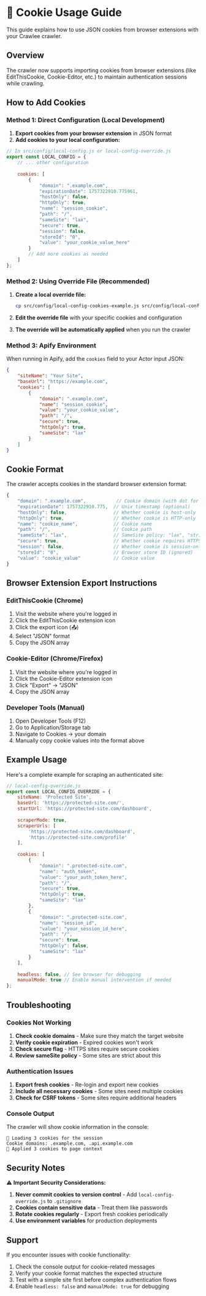 # 🍪 Cookie Usage Guide

This guide explains how to use JSON cookies from browser extensions with your Crawlee crawler.

## Overview

The crawler now supports importing cookies from browser extensions (like EditThisCookie, Cookie-Editor, etc.) to maintain authentication sessions while crawling.

## How to Add Cookies

### Method 1: Direct Configuration (Local Development)

1. **Export cookies from your browser extension** in JSON format
2. **Add cookies to your local configuration:**

```javascript
// In src/config/local-config.js or local-config-override.js
export const LOCAL_CONFIG = {
    // ... other configuration
    
    cookies: [
        {
            "domain": ".example.com",
            "expirationDate": 1757322910.775961,
            "hostOnly": false,
            "httpOnly": true,
            "name": "session_cookie",
            "path": "/",
            "sameSite": "lax",
            "secure": true,
            "session": false,
            "storeId": "0",
            "value": "your_cookie_value_here"
        }
        // Add more cookies as needed
    ]
};
```

### Method 2: Using Override File (Recommended)

1. **Create a local override file:**
   ```bash
   cp src/config/local-config-cookies-example.js src/config/local-config-override.js
   ```

2. **Edit the override file** with your specific cookies and configuration

3. **The override will be automatically applied** when you run the crawler

### Method 3: Apify Environment

When running in Apify, add the `cookies` field to your Actor input JSON:

```json
{
    "siteName": "Your Site",
    "baseUrl": "https://example.com",
    "cookies": [
        {
            "domain": ".example.com",
            "name": "session_cookie",
            "value": "your_cookie_value",
            "path": "/",
            "secure": true,
            "httpOnly": true,
            "sameSite": "lax"
        }
    ]
}
```

## Cookie Format

The crawler accepts cookies in the standard browser extension format:

```javascript
{
    "domain": ".example.com",           // Cookie domain (with dot for subdomains)
    "expirationDate": 1757322910.775,  // Unix timestamp (optional)
    "hostOnly": false,                 // Whether cookie is host-only
    "httpOnly": true,                  // Whether cookie is HTTP-only
    "name": "cookie_name",             // Cookie name
    "path": "/",                       // Cookie path
    "sameSite": "lax",                 // SameSite policy: "lax", "strict", or "no_restriction"
    "secure": true,                    // Whether cookie requires HTTPS
    "session": false,                  // Whether cookie is session-only
    "storeId": "0",                    // Browser store ID (ignored)
    "value": "cookie_value"            // Cookie value
}
```

## Browser Extension Export Instructions

### EditThisCookie (Chrome)
1. Visit the website where you're logged in
2. Click the EditThisCookie extension icon
3. Click the export icon (📤)
4. Select "JSON" format
5. Copy the JSON array

### Cookie-Editor (Chrome/Firefox)
1. Visit the website where you're logged in
2. Click the Cookie-Editor extension icon
3. Click "Export" → "JSON"
4. Copy the JSON array

### Developer Tools (Manual)
1. Open Developer Tools (F12)
2. Go to Application/Storage tab
3. Navigate to Cookies → your domain
4. Manually copy cookie values into the format above

## Example Usage

Here's a complete example for scraping an authenticated site:

```javascript
// local-config-override.js
export const LOCAL_CONFIG_OVERRIDE = {
    siteName: 'Protected Site',
    baseUrl: 'https://protected-site.com/',
    startUrl: 'https://protected-site.com/dashboard',
    
    scraperMode: true,
    scraperUrls: [
        'https://protected-site.com/dashboard',
        'https://protected-site.com/profile'
    ],
    
    cookies: [
        {
            "domain": ".protected-site.com",
            "name": "auth_token",
            "value": "your_auth_token_here",
            "path": "/",
            "secure": true,
            "httpOnly": true,
            "sameSite": "lax"
        },
        {
            "domain": ".protected-site.com",
            "name": "session_id",
            "value": "your_session_id_here",
            "path": "/",
            "secure": true,
            "httpOnly": false,
            "sameSite": "lax"
        }
    ],
    
    headless: false, // See browser for debugging
    manualMode: true // Enable manual intervention if needed
};
```

## Troubleshooting

### Cookies Not Working
1. **Check cookie domains** - Make sure they match the target website
2. **Verify cookie expiration** - Expired cookies won't work
3. **Check secure flag** - HTTPS sites require secure cookies
4. **Review sameSite policy** - Some sites are strict about this

### Authentication Issues
1. **Export fresh cookies** - Re-login and export new cookies
2. **Include all necessary cookies** - Some sites need multiple cookies
3. **Check for CSRF tokens** - Some sites require additional headers

### Console Output
The crawler will show cookie information in the console:
```
🍪 Loading 3 cookies for the session
Cookie domains: .example.com, .api.example.com
🍪 Applied 3 cookies to page context
```

## Security Notes

⚠️ **Important Security Considerations:**

1. **Never commit cookies to version control** - Add `local-config-override.js` to `.gitignore`
2. **Cookies contain sensitive data** - Treat them like passwords
3. **Rotate cookies regularly** - Export fresh cookies periodically
4. **Use environment variables** for production deployments

## Support

If you encounter issues with cookie functionality:

1. Check the console output for cookie-related messages
2. Verify your cookie format matches the expected structure
3. Test with a simple site first before complex authentication flows
4. Enable `headless: false` and `manualMode: true` for debugging
